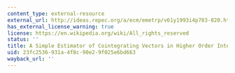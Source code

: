 ```yaml
---
content_type: external-resource
external_url: http://ideas.repec.org/a/ecm/emetrp/v61y1993i4p783-820.html
has_external_license_warning: true
license: https://en.wikipedia.org/wiki/All_rights_reserved
status: ''
title: A Simple Estimator of Cointegrating Vectors in Higher Order Integrated Systems
uid: 23fc2536-931a-4f8c-90e2-9f025e6bd663
wayback_url: ''
---
```

